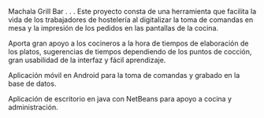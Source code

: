 Machala Grill Bar
.
.
.
Este proyecto consta de una herramienta que facilita la vida de los trabajadores de hostelería al digitalizar la toma de comandas en mesa y la impresión de los pedidos en las pantallas de la cocina.

Aporta gran apoyo a los cocineros a la hora de tiempos de elaboración de los platos, sugerencias de tiempos dependiendo de los puntos de cocción, gran usabilidad de la interfaz y fácil aprendizaje.

Aplicación móvil en Android para la toma de comandas y grabado en la base de datos.

Aplicación de escritorio en java con NetBeans para apoyo a cocina y administración.

